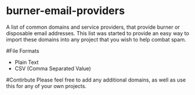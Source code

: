 # burner-email-providers
A list of common domains and service providers, that provide burner or disposable email addresses. This list was started to provide an easy way to import these domains into any project that you wish to help combat spam.

#File Formats
* Plain Text
* CSV (Comma Separated Value)

#Contirbute
Please feel free to add any additional domains, as well as use this for any of your own projects.
